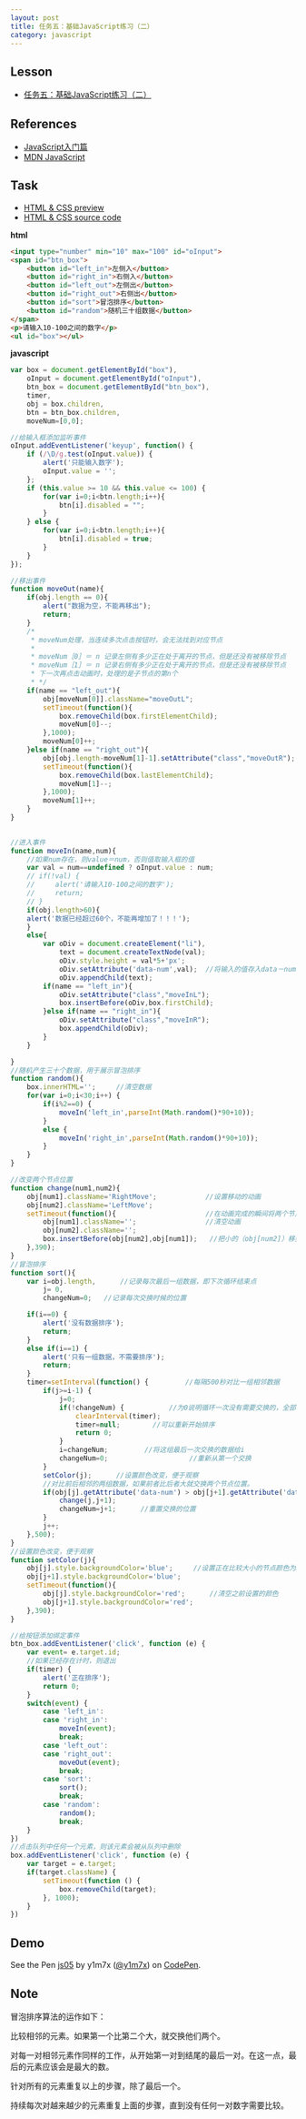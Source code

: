 ```yaml
---
layout: post
title: 任务五：基础JavaScript练习（二）
category: javascript
---
```


## Lesson

* [任务五：基础JavaScript练习（二）](http://ife.baidu.com/course/detail/id/105)

## References

* [JavaScript入门篇](http://www.imooc.com/view/36)
* [MDN JavaScript](https://developer.mozilla.org/zh-CN/docs/Web/JavaScript)

## Task

* [HTML & CSS preview](http://iymx.coding.me/ife/javascript/task05.html)
* [HTML & CSS source code](https://github.com/yangmaoxin/ife/blob/master/codes/javascript/task05.html)

**html**
```html
<input type="number" min="10" max="100" id="oInput">
<span id="btn_box">
    <button id="left_in">左侧入</button>
    <button id="right_in">右侧入</button>
    <button id="left_out">左侧出</button>
    <button id="right_out">右侧出</button>
    <button id="sort">冒泡排序</button>
    <button id="random">随机三十组数据</button>
</span>
<p>请输入10-100之间的数字</p>
<ul id="box"></ul>
```

**javascript**
```javascript
var box = document.getElementById("box"),
    oInput = document.getElementById("oInput"),
    btn_box = document.getElementById("btn_box"),
    timer,
    obj = box.children,
    btn = btn_box.children,
    moveNum=[0,0];

//给输入框添加监听事件
oInput.addEventListener('keyup', function() {
    if (/\D/g.test(oInput.value)) {
        alert('只能输入数字');
        oInput.value = '';
    };
    if (this.value >= 10 && this.value <= 100) {
        for(var i=0;i<btn.length;i++){
            btn[i].disabled = "";
        }
    } else {
        for(var i=0;i<btn.length;i++){
            btn[i].disabled = true;
        }
    }
});

//移出事件  
function moveOut(name){
    if(obj.length == 0){
        alert("数据为空，不能再移出");
        return;
    }
    /*
     * moveNum处理，当连续多次点击按钮时，会无法找到对应节点
     *
     * moveNum［0］＝ n 记录左侧有多少正在处于离开的节点，但是还没有被移除节点
     * moveNum［1］＝ n 记录右侧有多少正在处于离开的节点，但是还没有被移除节点
     * 下一次再点击动画时，处理的是子节点的第n个
     * */       
    if(name == "left_out"){
        obj[moveNum[0]].className="moveOutL";   
        setTimeout(function(){
            box.removeChild(box.firstElementChild);
            moveNum[0]--;
        },1000);
        moveNum[0]++;
    }else if(name == "right_out"){
        obj[obj.length-moveNum[1]-1].setAttribute("class","moveOutR");
        setTimeout(function(){
            box.removeChild(box.lastElementChild);
            moveNum[1]--;
        },1000);
        moveNum[1]++;
    }
}       
    

//进入事件  
function moveIn(name,num){
    //如果num存在，则value＝num，否则值取输入框的值
    var val = num==undefined ? oInput.value : num; 
    // if(!val) {
    //     alert('请输入10-100之间的数字');
    //     return;
    // }
    if(obj.length>60){
    alert('数据已经超过60个，不能再增加了！！！');           
    }
    else{
        var oDiv = document.createElement("li"),
            text = document.createTextNode(val);
            oDiv.style.height = val*5+'px';
            oDiv.setAttribute('data-num',val);  //将输入的值存入data－num中
            oDiv.appendChild(text);
        if(name == "left_in"){
            oDiv.setAttribute("class","moveInL");
            box.insertBefore(oDiv,box.firstChild);
        }else if(name == "right_in"){
            oDiv.setAttribute("class","moveInR");
            box.appendChild(oDiv);
        }           
    }

}
//随机产生三十个数据，用于展示冒泡排序
function random(){
    box.innerHTML='';     //清空数据
    for(var i=0;i<30;i++) {
        if(i%2==0) {
            moveIn('left_in',parseInt(Math.random()*90+10));
        }
        else {
            moveIn('right_in',parseInt(Math.random()*90+10));
        }
    }
}

//改变两个节点位置
function change(num1,num2){
    obj[num1].className='RightMove';            //设置移动的动画
    obj[num2].className='LeftMove';
    setTimeout(function(){                      //在动画完成的瞬间将两个节点位置交换
        obj[num1].className='';                 //清空动画
        obj[num2].className='';
        box.insertBefore(obj[num2],obj[num1]);   //把小的（obj[num2]）移到大的前面(往左移)；
    },390);
}
//冒泡排序
function sort(){
    var i=obj.length,      //记录每次最后一组数据，即下次循环结束点
        j= 0,
        changeNum=0;   //记录每次交换时候的位置

    if(i==0) {
        alert('没有数据排序');
        return;
    }
    else if(i==1) {
        alert('只有一组数据，不需要排序');
        return;
    }
    timer=setInterval(function() {         //每隔500秒对比一组相邻数据
        if(j>=i-1) {
            j=0;
            if(!changeNum) {           //为0说明循环一次没有需要交换的，全部都满足了条件，故退出循环
                clearInterval(timer);
                timer=null;        //可以重新开始排序
                return 0;
            }
            i=changeNum;         //将这组最后一次交换的数据给i
            changeNum=0;                    //重新从第一个交换
        }
        setColor(j);      //设置颜色改变，便于观察
        //对比前后相邻的两组数据，如果前者比后者大就交换两个节点位置。
        if(obj[j].getAttribute('data-num') > obj[j+1].getAttribute('data-num')) {
            change(j,j+1);
            changeNum=j+1;      //重置交换的位置
        }
        j++;
    },500);
}
//设置颜色改变，便于观察
function setColor(j){
    obj[j].style.backgroundColor='blue';     //设置正在比较大小的节点颜色为blue
    obj[j+1].style.backgroundColor='blue';
    setTimeout(function(){
        obj[j].style.backgroundColor='red';      //清空之前设置的颜色
        obj[j+1].style.backgroundColor='red';
    },390);
}

//给按钮添加绑定事件
btn_box.addEventListener('click', function (e) {
    var event= e.target.id;
    //如果已经存在计时，则退出
    if(timer) {        
        alert('正在排序');
        return 0;
    }
    switch(event) {
        case 'left_in':
        case 'right_in':
            moveIn(event);
            break;
        case 'left_out':
        case 'right_out':
            moveOut(event);
            break;
        case 'sort':
            sort();
            break;
        case 'random':
            random();
            break;
    }
})
//点击队列中任何一个元素，则该元素会被从队列中删除
box.addEventListener('click', function (e) {
    var target = e.target;
    if(target.className) {
        setTimeout(function () {
            box.removeChild(target);
        }, 1000);
    }
})
```

## Demo

<p data-height="265" data-theme-id="0" data-slug-hash="jBvQzJ" data-default-tab="result" data-user="y1m7x" data-embed-version="2" data-pen-title="js05" class="codepen">See the Pen <a href="http://codepen.io/y1m7x/pen/jBvQzJ/">js05</a> by y1m7x (<a href="http://codepen.io/y1m7x">@y1m7x</a>) on <a href="http://codepen.io">CodePen</a>.</p>
<script async src="https://production-assets.codepen.io/assets/embed/ei.js"></script>

## Note

冒泡排序算法的运作如下：

比较相邻的元素。如果第一个比第二个大，就交换他们两个。

对每一对相邻元素作同样的工作，从开始第一对到结尾的最后一对。在这一点，最后的元素应该会是最大的数。

针对所有的元素重复以上的步骤，除了最后一个。

持续每次对越来越少的元素重复上面的步骤，直到没有任何一对数字需要比较。
